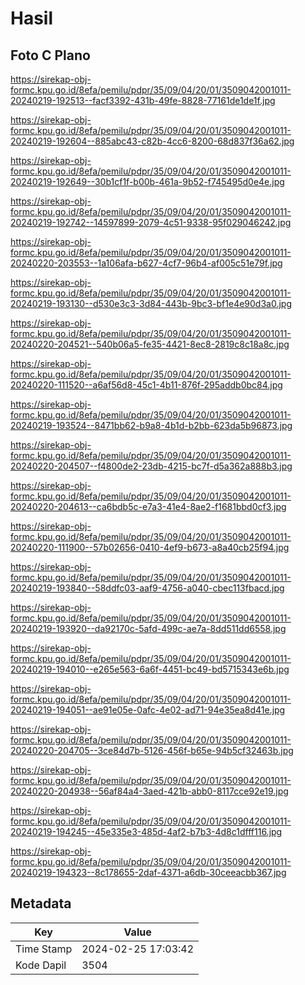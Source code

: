 # Hasil

## Foto C Plano

https://sirekap-obj-formc.kpu.go.id/8efa/pemilu/pdpr/35/09/04/20/01/3509042001011-20240219-192513--facf3392-431b-49fe-8828-77161de1de1f.jpg

https://sirekap-obj-formc.kpu.go.id/8efa/pemilu/pdpr/35/09/04/20/01/3509042001011-20240219-192604--885abc43-c82b-4cc6-8200-68d837f36a62.jpg

https://sirekap-obj-formc.kpu.go.id/8efa/pemilu/pdpr/35/09/04/20/01/3509042001011-20240219-192649--30b1cf1f-b00b-461a-9b52-f745495d0e4e.jpg

https://sirekap-obj-formc.kpu.go.id/8efa/pemilu/pdpr/35/09/04/20/01/3509042001011-20240219-192742--14597899-2079-4c51-9338-95f029046242.jpg

https://sirekap-obj-formc.kpu.go.id/8efa/pemilu/pdpr/35/09/04/20/01/3509042001011-20240220-203553--1a106afa-b627-4cf7-96b4-af005c51e79f.jpg

https://sirekap-obj-formc.kpu.go.id/8efa/pemilu/pdpr/35/09/04/20/01/3509042001011-20240219-193130--d530e3c3-3d84-443b-9bc3-bf1e4e90d3a0.jpg

https://sirekap-obj-formc.kpu.go.id/8efa/pemilu/pdpr/35/09/04/20/01/3509042001011-20240220-204521--540b06a5-fe35-4421-8ec8-2819c8c18a8c.jpg

https://sirekap-obj-formc.kpu.go.id/8efa/pemilu/pdpr/35/09/04/20/01/3509042001011-20240220-111520--a6af56d8-45c1-4b11-876f-295addb0bc84.jpg

https://sirekap-obj-formc.kpu.go.id/8efa/pemilu/pdpr/35/09/04/20/01/3509042001011-20240219-193524--8471bb62-b9a8-4b1d-b2bb-623da5b96873.jpg

https://sirekap-obj-formc.kpu.go.id/8efa/pemilu/pdpr/35/09/04/20/01/3509042001011-20240220-204507--f4800de2-23db-4215-bc7f-d5a362a888b3.jpg

https://sirekap-obj-formc.kpu.go.id/8efa/pemilu/pdpr/35/09/04/20/01/3509042001011-20240220-204613--ca6bdb5c-e7a3-41e4-8ae2-f1681bbd0cf3.jpg

https://sirekap-obj-formc.kpu.go.id/8efa/pemilu/pdpr/35/09/04/20/01/3509042001011-20240220-111900--57b02656-0410-4ef9-b673-a8a40cb25f94.jpg

https://sirekap-obj-formc.kpu.go.id/8efa/pemilu/pdpr/35/09/04/20/01/3509042001011-20240219-193840--58ddfc03-aaf9-4756-a040-cbec113fbacd.jpg

https://sirekap-obj-formc.kpu.go.id/8efa/pemilu/pdpr/35/09/04/20/01/3509042001011-20240219-193920--da92170c-5afd-499c-ae7a-8dd511dd6558.jpg

https://sirekap-obj-formc.kpu.go.id/8efa/pemilu/pdpr/35/09/04/20/01/3509042001011-20240219-194010--e265e563-6a6f-4451-bc49-bd5715343e6b.jpg

https://sirekap-obj-formc.kpu.go.id/8efa/pemilu/pdpr/35/09/04/20/01/3509042001011-20240219-194051--ae91e05e-0afc-4e02-ad71-94e35ea8d41e.jpg

https://sirekap-obj-formc.kpu.go.id/8efa/pemilu/pdpr/35/09/04/20/01/3509042001011-20240220-204705--3ce84d7b-5126-456f-b65e-94b5cf32463b.jpg

https://sirekap-obj-formc.kpu.go.id/8efa/pemilu/pdpr/35/09/04/20/01/3509042001011-20240220-204938--56af84a4-3aed-421b-abb0-8117cce92e19.jpg

https://sirekap-obj-formc.kpu.go.id/8efa/pemilu/pdpr/35/09/04/20/01/3509042001011-20240219-194245--45e335e3-485d-4af2-b7b3-4d8c1dfff116.jpg

https://sirekap-obj-formc.kpu.go.id/8efa/pemilu/pdpr/35/09/04/20/01/3509042001011-20240219-194323--8c178655-2daf-4371-a6db-30ceeacbb367.jpg


## Metadata

| Key        | Value               |
| ---------- | ------------------- |
| Time Stamp | 2024-02-25 17:03:42 |
| Kode Dapil | 3504                |



